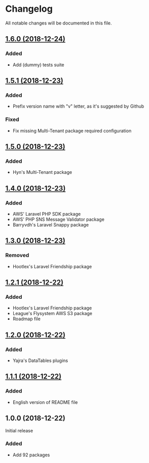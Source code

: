 # Changelog

All notable changes will be documented in this file.

## [1.6.0 (2018-12-24)](https://github.com/bukankalengkaleng/laravel-packages/compare/1.5.1...1.6.0)

### Added

- Add (dummy) tests suite

## [1.5.1 (2018-12-23)](https://github.com/bukankalengkaleng/laravel-packages/compare/1.5.0...1.5.1)

### Added

- Prefix version name with "v" letter, as it's suggested by Github

### Fixed

- Fix missing Multi-Tenant package required configuration

## [1.5.0 (2018-12-23)](https://github.com/bukankalengkaleng/laravel-packages/compare/1.4.0...1.5.0)

### Added

- Hyn's Multi-Tenant package

## [1.4.0 (2018-12-23)](https://github.com/bukankalengkaleng/laravel-packages/compare/1.3.0...1.4.0)

### Added

- AWS' Laravel PHP SDK package
- AWS' PHP SNS Message Validator package
- Barryvdh's Laravel Snappy package

## [1.3.0 (2018-12-23)](https://github.com/bukankalengkaleng/laravel-packages/compare/1.2.1...1.3.0)

### Removed

- Hootlex's Laravel Friendship package

## [1.2.1 (2018-12-22)](https://github.com/bukankalengkaleng/laravel-packages/compare/1.2.0...1.2.1)

### Added

- Hootlex's Laravel Friendship package
- League's Flysystem AWS S3 package
- Roadmap file

## [1.2.0 (2018-12-22)](https://github.com/bukankalengkaleng/laravel-packages/compare/1.1.1...1.2.0)

### Added

- Yajra's DataTables plugins

## [1.1.1 (2018-12-22)](https://github.com/bukankalengkaleng/laravel-packages/compare/1.0.0...1.1.1)

### Added

- English version of README file


## 1.0.0 (2018-12-22)

Initial release

### Added

- Add 92 packages
